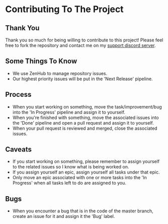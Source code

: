 # Contributing To The Project
## Thank You
Thank you so much for being willing to contribute to this project! Please feel free to fork the repository and contact me on my [support discord server](https://discord.gg/xXtuAQ2).

## Some Things To Know
- We use ZenHub to manage repository issues.
- Our highest priority issues will be put in the 'Next Release' pipeline.

## Process
- When you start working on something, move the task/improvement/bug into the 'In Progress' pipeline and assign it to yourself.
- When you're finished with something, move the associated issues into the 'Done' pipeline and open a pull request and assign it to yourself.
- When your pull request is reviewed and merged, close the associated issues.

## Caveats
- If you start working on something, please remember to assign yourself to the related issues so I know what is being worked on.
- If you assign yourself an epic, assign yourself all tasks under that epic.
- Only move an epic associated with one or more tasks into the 'In Progress' when all tasks left to do are assigned to you.

## Bugs
- When you encounter a bug that is in the code of the master branch, create an issue for it and assign it the 'Bug' label.
